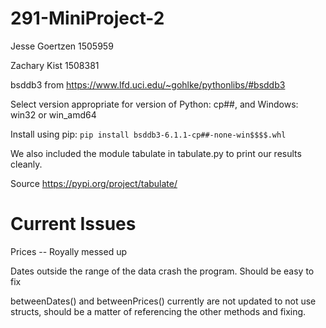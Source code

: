 # 291-MiniProject-2

Jesse Goertzen 1505959

Zachary Kist 1508381

bsddb3 from https://www.lfd.uci.edu/~gohlke/pythonlibs/#bsddb3 

  Select version appropriate for version of Python: cp##, and Windows: win32 or win_amd64
  
  Install using pip: `pip install bsddb3-6.1.1-cp##-none-win$$$$.whl`

We also included the module tabulate in tabulate.py to print our results cleanly. 

  Source https://pypi.org/project/tabulate/
  
  
# Current Issues

Prices -- Royally messed up

Dates outside the range of the data crash the program. Should be easy to fix

betweenDates() and betweenPrices() currently are not updated to not use structs, should be a matter of referencing the other methods and fixing.
